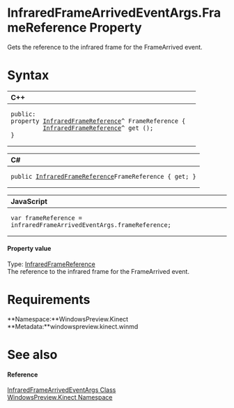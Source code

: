 InfraredFrameArrivedEventArgs.FrameReference Property  
=====================================================  

Gets the reference to the infrared frame for the FrameArrived event. <span id="syntaxSection"></span>

Syntax  
======  

<table>
<colgroup>
<col width="100%" />
</colgroup>
<thead>
<tr class="header">
<th align="left">C++</th>
</tr>
</thead>
<tbody>
<tr class="odd">
<td align="left"><pre><code>public:  
property <a href="../../InfraredFrameReference.md">InfraredFrameReference</a>^ FrameReference {  
         <a href="../../InfraredFrameReference.md">InfraredFrameReference</a>^ get ();  
}</code></pre></td>
</tr>
</tbody>
</table>

<table>
<colgroup>
<col width="100%" />
</colgroup>
<thead>
<tr class="header">
<th align="left">C#</th>
</tr>
</thead>
<tbody>
<tr class="odd">
<td align="left"><pre><code>public <a href="../../InfraredFrameReference.md">InfraredFrameReference</a>FrameReference { get; }</code></pre></td>
</tr>
</tbody>
</table>

<table>
<colgroup>
<col width="100%" />
</colgroup>
<thead>
<tr class="header">
<th align="left">JavaScript</th>
</tr>
</thead>
<tbody>
<tr class="odd">
<td align="left"><pre><code>var frameReference = infraredFrameArrivedEventArgs.frameReference;</code></pre></td>
</tr>
</tbody>
</table>

<span id="ID4EU"></span>
#### Property value  

Type: [InfraredFrameReference](../../InfraredFrameReference.md)  
 The reference to the infrared frame for the FrameArrived event.  

<span id="requirements"></span>

Requirements  
============  

**Namespace:**WindowsPreview.Kinect  
**Metadata:**windowspreview.kinect.winmd  

<span id="ID4ECB"></span>

See also  
========  

<span id="ID4EEB"></span>
#### Reference  

[InfraredFrameArrivedEventArgs Class](../../InfraredFrameArrivedEven.md)  
 [WindowsPreview.Kinect Namespace](../../../Kinect.md)  



<!--Please do not edit the data in the comment block below.-->
<!--
TOCTitle : FrameReference Property
RLTitle : InfraredFrameArrivedEventArgs.FrameReference Property
KeywordK : FrameReference property
KeywordK : InfraredFrameArrivedEventArgs.FrameReference property
KeywordF : WindowsPreview.Kinect.InfraredFrameArrivedEventArgs.FrameReference
KeywordF : InfraredFrameArrivedEventArgs.FrameReference
KeywordF : FrameReference
KeywordF : WindowsPreview.Kinect.InfraredFrameArrivedEventArgs.FrameReference
KeywordA : P:WindowsPreview.Kinect.InfraredFrameArrivedEventArgs.FrameReference
AssetID : P:WindowsPreview.Kinect.InfraredFrameArrivedEventArgs.FrameReference
Locale : en-us
CommunityContent : 1
APIType : Managed
APILocation : windowspreview.kinect.winmd
APIName : WindowsPreview.Kinect.InfraredFrameArrivedEventArgs.FrameReference
TargetOS : Windows
TopicType : kbSyntax
DevLang : VB
DevLang : CSharp
DevLang : JavaScript
DevLang : C++
DocSet : K4Wv2
ProjType : K4Wv2Proj
Technology : Kinect for Windows
Product : Kinect for Windows SDK v2
productversion : 20
-->
